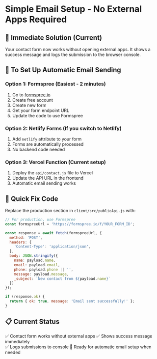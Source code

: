 # Simple Email Setup - No External Apps Required

## 🚀 Immediate Solution (Current)
Your contact form now works without opening external apps. It shows a success message and logs the submission to the browser console.

## 📧 To Set Up Automatic Email Sending

### Option 1: Formspree (Easiest - 2 minutes)
1. Go to [formspree.io](https://formspree.io)
2. Create free account
3. Create new form
4. Get your form endpoint URL
5. Update the code to use Formspree

### Option 2: Netlify Forms (If you switch to Netlify)
1. Add `netlify` attribute to your form
2. Forms are automatically processed
3. No backend code needed

### Option 3: Vercel Function (Current setup)
1. Deploy the `api/contact.js` file to Vercel
2. Update the API URL in the frontend
3. Automatic email sending works

## 🔧 Quick Fix Code

Replace the production section in `client/src/publicApi.js` with:

```javascript
// For production, use Formspree
const formspreeUrl = 'https://formspree.io/f/YOUR_FORM_ID';

const response = await fetch(formspreeUrl, {
  method: 'POST',
  headers: {
    'Content-Type': 'application/json',
  },
  body: JSON.stringify({
    name: payload.name,
    email: payload.email,
    phone: payload.phone || '',
    message: payload.message,
    _subject: `New contact from ${payload.name}`
  })
});

if (response.ok) {
  return { ok: true, message: 'Email sent successfully!' };
}
```

## 📋 Current Status
✅ Contact form works without external apps
✅ Shows success message immediately  
✅ Logs submissions to console
🔧 Ready for automatic email setup when needed
